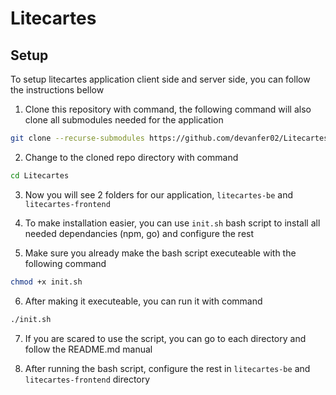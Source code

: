 # Litecartes

## Setup
To setup litecartes application client side and server side, you can follow the instructions bellow

1. Clone this repository with command, the following command will also clone all submodules needed for the application
```zsh
git clone --recurse-submodules https://github.com/devanfer02/Litecartes.git
```

2. Change to the cloned repo directory with command
```zsh
cd Litecartes
```

3. Now you will see 2 folders for our application, ```litecartes-be``` and ```litecartes-frontend```

4. To make installation easier, you can use ```init.sh``` bash script to install all needed dependancies (npm, go) and configure the rest

5. Make sure you already make the bash script executeable with the following command 
```zsh
chmod +x init.sh
```

6. After making it executeable, you can run it with command
```zsh
./init.sh
```

7. If you are scared to use the script, you can go to each directory and follow the README.md manual

8. After running the bash script, configure the rest in ```litecartes-be``` and ```litecartes-frontend``` directory